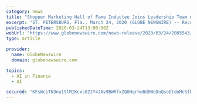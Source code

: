 ```yaml
---
category: news
title: "Shopper Marketing Hall of Fame Inductee Joins Leadership Team of Rising FinTech Company Leveraging Blockchain and AI to Transform Retail"
excerpt: "ST. PETERSBURG, Fla., March 24, 2020 (GLOBE NEWSWIRE) -- Recognized as a “Top Ten Mover and Shaker in Retail,” Karen Sales has joined the leadership team..."
publishedDateTime: 2020-03-24T13:00:00Z
webUrl: "https://www.globenewswire.com/news-release/2020/03/24/2005543/0/en/Shopper-Marketing-Hall-of-Fame-Inductee-Joins-Leadership-Team-of-Rising-FinTech-Company-Leveraging-Blockchain-and-AI-to-Transform-Retail.html"
type: article

provider:
  name: GlobeNewswire
  domain: globenewswire.com

topics:
  - AI in Finance
  - AI

secured: "KFsWciTN3nu19lMIKcxs0ZJY4JAv9BWRfxZQOHqrhoBd0WeDnQsoDtdoMcSfD0/zdU54Qzj3VpFaG3LkmbGxwGBad/Li+WOmIAH3b+fKY2/k/C2rbp3mTYpS4b+VnVbuHjOY0DNnjCcQ6t+s3VGyPiuVww0RJvGaYdZe44bT0RPeF0RDczkzohFR2yaMoWfVcbWoHMf1n5MsFaW/oC+ICMLLQpfSUVadHnIOVjCwGB2tkO0ziFFaDuRrbSxMxlvUGPEL8rBZHSLx7zWHJgnKkYCTWi98ErzQgF4ePgRWGuwgEHMpj5UrcEWdmM1HYkj3;mpHDY3+NXw5arwqUeGQ2dg=="
---
```


